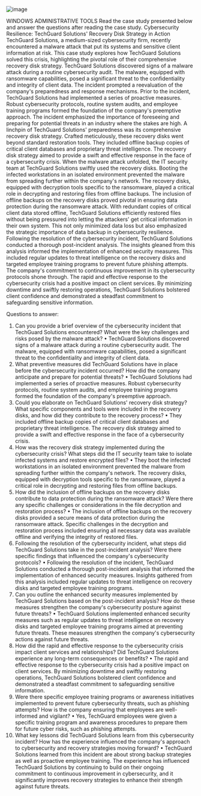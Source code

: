 ![image](https://github.com/user-attachments/assets/ecff4452-81f9-4f7c-9475-f41575eb5e3a)

WINDOWS ADMINISTRATIVE TOOLS
Read the case study presented below and answer the questions after reading the case study.
Cybersecurity Resilience: TechGuard Solutions' Recovery Disk Strategy in Action
TechGuard Solutions, a medium-sized cybersecurity firm, recently encountered a malware attack that put its systems and sensitive client information at risk. This case study explores how TechGuard Solutions solved this crisis, highlighting the pivotal role of their comprehensive recovery disk strategy.
TechGuard Solutions discovered signs of a malware attack during a routine cybersecurity audit. The malware, equipped with ransomware capabilities, posed a significant threat to the confidentiality and integrity of client data. The incident prompted a reevaluation of the company's preparedness and response mechanisms. 
Prior to the incident, TechGuard Solutions had implemented a series of proactive measures. Robust cybersecurity protocols, routine system audits, and employee training programs formed the foundation of the company's preemptive approach. The incident emphasized the importance of foreseeing and preparing for potential threats in an industry where the stakes are high. A linchpin of TechGuard Solutions' preparedness was its comprehensive recovery disk strategy. 
Crafted meticulously, these recovery disks went beyond standard restoration tools. They included offline backup copies of critical client databases and proprietary threat intelligence. The recovery disk strategy aimed to provide a swift and effective response in the face of a cybersecurity crisis. When the malware attack unfolded, the IT security team at TechGuard Solutions swiftly used the recovery disks. 
Booting the infected workstations in an isolated environment prevented the malware from spreading further within the company's network. The recovery disks, equipped with decryption tools specific to the ransomware, played a critical role in decrypting and restoring files from offline backups. The inclusion of offline backups on the recovery disks proved pivotal in ensuring data protection during the ransomware attack. With redundant copies of critical client data stored offline, TechGuard Solutions efficiently restored files without being pressured into letting the attackers' get critical information in their own system. 
This not only minimized data loss but also emphasized the strategic importance of data backup in cybersecurity resilience. Following the resolution of the cybersecurity incident, TechGuard Solutions conducted a thorough post-incident analysis. The insights gleaned from this analysis informed the implementation of enhanced security measures. This included regular updates to threat intelligence on the recovery disks and targeted employee training programs to prevent future phishing attempts. The company's commitment to continuous improvement in its cybersecurity protocols shone through. The rapid and effective response to the cybersecurity crisis had a positive impact on client services. By minimizing downtime and swiftly restoring operations, TechGuard Solutions bolstered client confidence and demonstrated a steadfast commitment to safeguarding sensitive information.

Questions to answer:
1.	Can you provide a brief overview of the cybersecurity incident that TechGuard Solutions encountered? What were the key challenges and risks posed by the malware attack?
•	TechGuard Solutions discovered signs of a malware attack during a routine cybersecurity audit. The malware, equipped with ransomware capabilities, posed a significant threat to the confidentiality and integrity of client data. 
2.	What preventive measures did TechGuard Solutions have in place before the cybersecurity incident occurred? How did the company anticipate and prepare for potential threats?
•	TechGuard Solutions had implemented a series of proactive measures. Robust cybersecurity protocols, routine system audits, and employee training programs formed the foundation of the company's preemptive approach.
3.	Could you elaborate on TechGuard Solutions' recovery disk strategy? What specific components and tools were included in the recovery disks, and how did they contribute to the recovery process?
•	They included offline backup copies of critical client databases and proprietary threat intelligence. The recovery disk strategy aimed to provide a swift and effective response in the face of a cybersecurity crisis.
4.	How was the recovery disk strategy implemented during the cybersecurity crisis? What steps did the IT security team take to isolate infected systems and restore encrypted files?
•	They boot the infected workstations in an isolated environment prevented the malware from spreading further within the company's network. The recovery disks, equipped with decryption tools specific to the ransomware, played a critical role in decrypting and restoring files from offline backups.
5.	How did the inclusion of offline backups on the recovery disks contribute to data protection during the ransomware attack? Were there any specific challenges or considerations in the file decryption and restoration process?
•	The inclusion of offline backups on the recovery disks provided a secure means of data protection during the ransomware attack. Specific challenges in the decryption and restoration process included ensuring all necessary data was available offline and verifying the integrity of restored files.
6.	Following the resolution of the cybersecurity incident, what steps did TechGuard Solutions take in the post-incident analysis? Were there specific findings that influenced the company's cybersecurity protocols?
•	Following the resolution of the incident, TechGuard Solutions conducted a thorough post-incident analysis that informed the implementation of enhanced security measures. Insights gathered from this analysis included regular updates to threat intelligence on recovery disks and targeted employee training programs.
7.	Can you outline the enhanced security measures implemented by TechGuard Solutions based on the post-incident analysis? How do these measures strengthen the company's cybersecurity posture against future threats?
•	TechGuard Solutions implemented enhanced security measures such as regular updates to threat intelligence on recovery disks and targeted employee training programs aimed at preventing future threats. These measures strengthen the company's cybersecurity actions against future threats.
8.	How did the rapid and effective response to the cybersecurity crisis impact client services and relationships? Did TechGuard Solutions experience any long-term consequences or benefits?
•	The rapid and effective response to the cybersecurity crisis had a positive impact on client services. By minimizing downtime and swiftly restoring operations, TechGuard Solutions bolstered client confidence and demonstrated a steadfast commitment to safeguarding sensitive information.
9.	Were there specific employee training programs or awareness initiatives implemented to prevent future cybersecurity threats, such as phishing attempts? How is the company ensuring that employees are well-informed and vigilant?
•	Yes, TechGuard employees were given a specific training program and awareness procedures to prepare them for future cyber risks, such as phishing attempts.
10.	What key lessons did TechGuard Solutions learn from this cybersecurity incident? How has the experience influenced the company's approach to cybersecurity and recovery strategies moving forward? 
•	TechGuard Solutions learned from this incident are about strong backup strategies as well as proactive employee training. The experience has influenced TechGuard Solutions by continuing to build on their ongoing commitment to continuous improvement in cybersecurity, and it significantly improves recovery strategies to enhance their strength against future threats.






